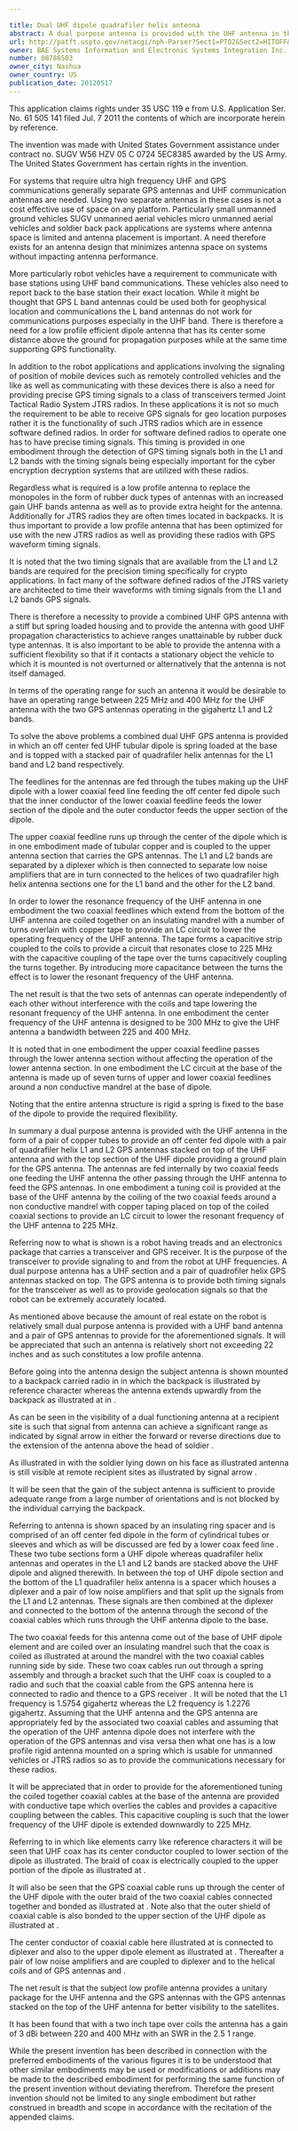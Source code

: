 ```yaml
---

title: Dual UHF dipole quadrafiler helix antenna
abstract: A dual purpose antenna is provided with the UHF antenna in the form of a pair of copper tubes to provide an off center fed dipole, with a pair of quadrafiler helix L1 and L2 GPS antennas stacked on top of the UHF antenna, and with the top section of the UHF dipole providing a ground plain for the GPS antenna. The antennas are fed internally by two coaxial feeds, one feeding the UHF antenna, the other passing through the UHF antenna to feed the GPS antennas. In one embodiment, a tuning coil is provided at the base of the UHF antenna by the coiling of the two coaxial feeds around a non-conductive mandrel, with copper taping placed on top of the coiled coaxial sections to provide an LC circuit to lower the resonant frequency of the UHF antenna to 225 MHz.
url: http://patft.uspto.gov/netacgi/nph-Parser?Sect1=PTO2&Sect2=HITOFF&p=1&u=%2Fnetahtml%2FPTO%2Fsearch-adv.htm&r=1&f=G&l=50&d=PALL&S1=08786503&OS=08786503&RS=08786503
owner: BAE Systems Information and Electronic Systems Integration Inc.
number: 08786503
owner_city: Nashua
owner_country: US
publication_date: 20120517
---
```

This application claims rights under 35 USC 119 e from U.S. Application Ser. No. 61 505 141 filed Jul. 7 2011 the contents of which are incorporate herein by reference.

The invention was made with United States Government assistance under contract no. SUGV W56 HZV 05 C 0724 5EC8385 awarded by the US Army. The United States Government has certain rights in the invention.

For systems that require ultra high frequency UHF and GPS communications generally separate GPS antennas and UHF communication antennas are needed. Using two separate antennas in these cases is not a cost effective use of space on any platform. Particularly small unmanned ground vehicles SUGV unmanned aerial vehicles micro unmanned aerial vehicles and soldier back pack applications are systems where antenna space is limited and antenna placement is important. A need therefore exists for an antenna design that minimizes antenna space on systems without impacting antenna performance.

More particularly robot vehicles have a requirement to communicate with base stations using UHF band communications. These vehicles also need to report back to the base station their exact location. While it might be thought that GPS L band antennas could be used both for geophysical location and communications the L band antennas do not work for communications purposes especially in the UHF band. There is therefore a need for a low profile efficient dipole antenna that has its center some distance above the ground for propagation purposes while at the same time supporting GPS functionality.

In addition to the robot applications and applications involving the signaling of position of mobile devices such as remotely controlled vehicles and the like as well as communicating with these devices there is also a need for providing precise GPS timing signals to a class of transceivers termed Joint Tactical Radio System JTRS radios. In these applications it is not so much the requirement to be able to receive GPS signals for geo location purposes rather it is the functionality of such JTRS radios which are in essence software defined radios. In order for software defined radios to operate one has to have precise timing signals. This timing is provided in one embodiment through the detection of GPS timing signals both in the L1 and L2 bands with the timing signals being especially important for the cyber encryption decryption systems that are utilized with these radios.

Regardless what is required is a low profile antenna to replace the monopoles in the form of rubber duck types of antennas with an increased gain UHF bands antenna as well as to provide extra height for the antenna. Additionally for JTRS radios they are often times located in backpacks. It is thus important to provide a low profile antenna that has been optimized for use with the new JTRS radios as well as providing these radios with GPS waveform timing signals.

It is noted that the two timing signals that are available from the L1 and L2 bands are required for the precision timing specifically for crypto applications. In fact many of the software defined radios of the JTRS variety are architected to time their waveforms with timing signals from the L1 and L2 bands GPS signals.

There is therefore a necessity to provide a combined UHF GPS antenna with a stiff but spring loaded housing and to provide the antenna with good UHF propagation characteristics to achieve ranges unattainable by rubber duck type antennas. It is also important to be able to provide the antenna with a sufficient flexibility so that if it contacts a stationary object the vehicle to which it is mounted is not overturned or alternatively that the antenna is not itself damaged.

In terms of the operating range for such an antenna it would be desirable to have an operating range between 225 MHz and 400 MHz for the UHF antenna with the two GPS antennas operating in the gigahertz L1 and L2 bands.

To solve the above problems a combined dual UHF GPS antenna is provided in which an off center fed UHF tubular dipole is spring loaded at the base and is topped with a stacked pair of quadrafiler helix antennas for the L1 band and L2 band respectively.

The feedlines for the antennas are fed through the tubes making up the UHF dipole with a lower coaxial feed line feeding the off center fed dipole such that the inner conductor of the lower coaxial feedline feeds the lower section of the dipole and the outer conductor feeds the upper section of the dipole.

The upper coaxial feedline runs up through the center of the dipole which is in one embodiment made of tubular copper and is coupled to the upper antenna section that carries the GPS antennas. The L1 and L2 bands are separated by a diplexer which is then connected to separate low noise amplifiers that are in turn connected to the helices of two quadrafiler high helix antenna sections one for the L1 band and the other for the L2 band.

In order to lower the resonance frequency of the UHF antenna in one embodiment the two coaxial feedlines which extend from the bottom of the UHF antenna are coiled together on an insulating mandrel with a number of turns overlain with copper tape to provide an LC circuit to lower the operating frequency of the UHF antenna. The tape forms a capacitive strip coupled to the coils to provide a circuit that resonates close to 225 MHz with the capacitive coupling of the tape over the turns capacitively coupling the turns together. By introducing more capacitance between the turns the effect is to lower the resonant frequency of the UHF antenna.

The net result is that the two sets of antennas can operate independently of each other without interference with the coils and tape lowering the resonant frequency of the UHF antenna. In one embodiment the center frequency of the UHF antenna is designed to be 300 MHz to give the UHF antenna a bandwidth between 225 and 400 MHz.

It is noted that in one embodiment the upper coaxial feedline passes through the lower antenna section without affecting the operation of the lower antenna section. In one embodiment the LC circuit at the base of the antenna is made up of seven turns of upper and lower coaxial feedlines around a non conductive mandrel at the base of dipole.

Noting that the entire antenna structure is rigid a spring is fixed to the base of the dipole to provide the required flexibility.

In summary a dual purpose antenna is provided with the UHF antenna in the form of a pair of copper tubes to provide an off center fed dipole with a pair of quadrafiler helix L1 and L2 GPS antennas stacked on top of the UHF antenna and with the top section of the UHF dipole providing a ground plain for the GPS antenna. The antennas are fed internally by two coaxial feeds one feeding the UHF antenna the other passing through the UHF antenna to feed the GPS antennas. In one embodiment a tuning coil is provided at the base of the UHF antenna by the coiling of the two coaxial feeds around a non conductive mandrel with copper taping placed on top of the coiled coaxial sections to provide an LC circuit to lower the resonant frequency of the UHF antenna to 225 MHz.

Referring now to what is shown is a robot having treads and an electronics package that carries a transceiver and GPS receiver. It is the purpose of the transceiver to provide signaling to and from the robot at UHF frequencies. A dual purpose antenna has a UHF section and a pair of quadrofiler helix GPS antennas stacked on top. The GPS antenna is to provide both timing signals for the transceiver as well as to provide geolocation signals so that the robot can be extremely accurately located.

As mentioned above because the amount of real estate on the robot is relatively small dual purpose antenna is provided with a UHF band antenna and a pair of GPS antennas to provide for the aforementioned signals. It will be appreciated that such an antenna is relatively short not exceeding 22 inches and as such constitutes a low profile antenna.

Before going into the antenna design the subject antenna is shown mounted to a backpack carried radio in in which the backpack is illustrated by reference character whereas the antenna extends upwardly from the backpack as illustrated at in .

As can be seen in the visibility of a dual functioning antenna at a recipient site is such that signal from antenna can achieve a significant range as indicated by signal arrow in either the forward or reverse directions due to the extension of the antenna above the head of soldier .

As illustrated in with the soldier lying down on his face as illustrated antenna is still visible at remote recipient sites as illustrated by signal arrow .

It will be seen that the gain of the subject antenna is sufficient to provide adequate range from a large number of orientations and is not blocked by the individual carrying the backpack.

Referring to antenna is shown spaced by an insulating ring spacer and is comprised of an off center fed dipole in the form of cylindrical tubes or sleeves and which as will be discussed are fed by a lower coax feed line . These two tube sections form a UHF dipole whereas quadrafiler helix antennas and operates in the L1 and L2 bands are stacked above the UHF dipole and aligned therewith. In between the top of UHF dipole section and the bottom of the L1 quadrafiler helix antenna is a spacer which houses a diplexer and a pair of low noise amplifiers and that split up the signals from the L1 and L2 antennas. These signals are then combined at the diplexer and connected to the bottom of the antenna through the second of the coaxial cables which runs through the UHF antenna dipole to the base.

The two coaxial feeds for this antenna come out of the base of UHF dipole element and are coiled over an insulating mandrel such that the coax is coiled as illustrated at around the mandrel with the two coaxial cables running side by side. These two coax cables run out through a spring assembly and through a bracket such that the UHF coax is coupled to a radio and such that the coaxial cable from the GPS antenna here is connected to radio and thence to a GPS receiver . It will be noted that the L1 frequency is 1.5754 gigahertz whereas the L2 frequency is 1.2276 gigahertz. Assuming that the UHF antenna and the GPS antenna are appropriately fed by the associated two coaxial cables and assuming that the operation of the UHF antenna dipole does not interfere with the operation of the GPS antennas and visa versa then what one has is a low profile rigid antenna mounted on a spring which is usable for unmanned vehicles or JTRS radios so as to provide the communications necessary for these radios.

It will be appreciated that in order to provide for the aforementioned tuning the coiled together coaxial cables at the base of the antenna are provided with conductive tape which overlies the cables and provides a capacitive coupling between the cables. This capacitive coupling is such that the lower frequency of the UHF dipole is extended downwardly to 225 MHz.

Referring to in which like elements carry like reference characters it will be seen that UHF coax has its center conductor coupled to lower section of the dipole as illustrated. The braid of coax is electrically coupled to the upper portion of the dipole as illustrated at .

It will also be seen that the GPS coaxial cable runs up through the center of the UHF dipole with the outer braid of the two coaxial cables connected together and bonded as illustrated at . Note also that the outer shield of coaxial cable is also bonded to the upper section of the UHF dipole as illustrated at .

The center conductor of coaxial cable here illustrated at is connected to diplexer and also to the upper dipole element as illustrated at . Thereafter a pair of low noise amplifiers and are coupled to diplexer and to the helical coils and of GPS antennas and .

The net result is that the subject low profile antenna provides a unitary package for the UHF antenna and the GPS antennas with the GPS antennas stacked on the top of the UHF antenna for better visibility to the satellites.

It has been found that with a two inch tape over coils the antenna has a gain of 3 dBi between 220 and 400 MHz with an SWR in the 2.5 1 range.

While the present invention has been described in connection with the preferred embodiments of the various figures it is to be understood that other similar embodiments may be used or modifications or additions may be made to the described embodiment for performing the same function of the present invention without deviating therefrom. Therefore the present invention should not be limited to any single embodiment but rather construed in breadth and scope in accordance with the recitation of the appended claims.

